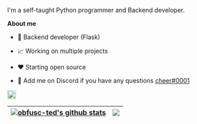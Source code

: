 I'm a self-taught Python programmer and Backend developer.

**About me**

- 💼 Backend developer (Flask)

- 📈 Working on multiple projects

- ❤️ Starting open source

- 💬 Add me on Discord if you have any questions [cheer#0001](https://discord.com/users/1023840747906154556/)

<code><img height="20" alt="javascript" src="https://cdn.freebiesupply.com/logos/large/2x/python-5-logo-png-transparent.png"></code>   


| <a href="https://github.com/obfusc-ted/github-readme-stats"><img align="center" src="https://github-readme-stats.vercel.app/api?username=obfusc-ted&show_icons=true&include_all_commits=true&theme=buefy&hide_border=true" alt="obfusc-ted's github stats" /></a> | <a href="https://github.com/obfusc-ted/github-readme-stats"><img align="center" src="https://github-readme-stats.vercel.app/api/top-langs/?username=obfusc-ted&layout=compact&theme=buefy&hide_border=true" /></a> |
| ------------- | ------------- |
